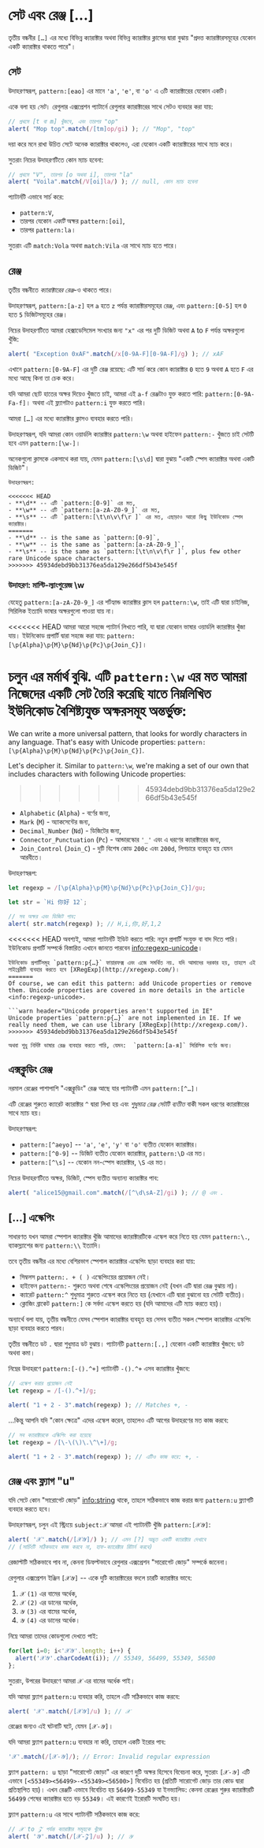 # সেট এবং রেঞ্জ [...]

তৃতীয় বন্ধনীর `[…]` এর মধ্যে বিভিন্ন ক্যারাক্টার অথবা বিভিন্ন ক্যারাক্টার ক্লাসের দ্বারা বুঝায় "প্রদত্ত ক্যারাক্টারসমূহের যেকোন একটি ক্যারাক্টার থাকতে পারে"।

## সেট

উদাহরণস্বরূপ, `pattern:[eao]` এর মানে `'a'`, `'e'`, বা `'o'` এ ৩টি ক্যারাক্টারের যেকোন একটি।

একে বলা হয় *সেট*। রেগুলার এক্সপ্রেশন প্যাটার্নে রেগুলার ক্যারাক্টারের সাথে সেটও ব্যবহার করা যায়:

```js run
// প্রথমে [t বা m] খুঁজবে, এবং তারপর "op"
alert( "Mop top".match(/[tm]op/gi) ); // "Mop", "top"
```

দয়া করে মনে রাখা উচিত সেটে অনেক ক্যারাক্টার থাকলেও, এরা যেকোন একটি ক্যারাক্টারের সাথে ম্যাচ করে।

সুতরাং নিচের উদাহরণটিতে কোন ম্যাচ হবেনা:

```js run
// প্রথমে "V", তারপর [o অথবা i], তারপর "la"
alert( "Voila".match(/V[oi]la/) ); // null, কোন ম্যাচ হবেনা
```

প্যাটার্নটি এভাবে সার্চ করে:

- `pattern:V`,
- তারপর যেকোন *একটি* অক্ষর `pattern:[oi]`,
- তারপর `pattern:la`।

সুতরাং এটি `match:Vola` অথবা `match:Vila` এর সাথে ম্যাচ হতে পারে।

## রেঞ্জ

তৃতীয় বন্ধনীতে *ক্যারাক্টারের রেঞ্জ*-ও থাকতে পারে।

উদাহরণস্বরূপ, `pattern:[a-z]` হল `a` হতে `z` পর্যন্ত ক্যারাক্টারসমূহের রেঞ্জ, এবং `pattern:[0-5]` হল `0` হতে `5` ডিজিটসমূহের রেঞ্জ।

নিচের উদাহরণটিতে আমরা হেক্সাডেসিমেল সংখ্যার জন্য `"x"` এর পর দুটি ডিজিট অথবা `A` to `F` পর্যন্ত অক্ষরগুলো খুঁজি:

```js run
alert( "Exception 0xAF".match(/x[0-9A-F][0-9A-F]/g) ); // xAF
```

এখানে `pattern:[0-9A-F]` এর দুটি রেঞ্জ রয়েছে: এটি সার্চ করে কোন ক্যারাক্টার `0` হতে `9` অথবা `A` হতে `F` এর মধ্যে আছে কিনা তা চেক করে।

যদি আমরা ছোট হাতের অক্ষর দিয়েও খুঁজতে চাই, আমরা এই `a-f` রেঞ্জটাও যুক্ত করতে পারি: `pattern:[0-9A-Fa-f]`। অথবা এই ফ্ল্যাগটাও `pattern:i` যুক্ত করতে পারি।

আমরা `[…]` এর মধ্যে ক্যারাক্টার ক্লাসও ব্যবহার করতে পারি।

উদাহরণস্বরূপ, যদি আমরা কোন ওয়ার্ডলি ক্যারাক্টার `pattern:\w` অথবা হাইফেন `pattern:-` খুঁজতে চাই সেটটি হবে এমন `pattern:[\w-]`।

অনেকগুলো ক্লাসকে একসাথে করা যায়, যেমন `pattern:[\s\d]` দ্বারা বুঝায় "একটি স্পেস ক্যারাক্টার অথবা একটি ডিজিট"।

```smart header="ক্যারাক্টার ক্লাসগুলো নির্দিষ্ট ক্যারাক্টার সেটের শর্টহ্যান্ড"
উদাহরণস্বরূপ:

<<<<<<< HEAD
- **\d** -- এটি `pattern:[0-9]` এর মত,
- **\w** -- এটি `pattern:[a-zA-Z0-9_]` এর মত,
- **\s** -- এটি `pattern:[\t\n\v\f\r ]` এর মত, এছাড়াও আরো কিছু ইউনিকোড স্পেস ক্যারাক্টার।
=======
- **\d** -- is the same as `pattern:[0-9]`,
- **\w** -- is the same as `pattern:[a-zA-Z0-9_]`,
- **\s** -- is the same as `pattern:[\t\n\v\f\r ]`, plus few other rare Unicode space characters.
>>>>>>> 45934debd9bb31376ea5da129e266df5b43e545f
```

### উদাহরণ: মাল্টি-ল্যাংগুয়েজ \w

যেহেতু `pattern:[a-zA-Z0-9_]` এর শর্টহ্যান্ড ক্যারাক্টার ক্লাস হল `pattern:\w`, তাই এটি দ্বারা চাইনিজ, সিরিলিক ইত্যাদি ভাষার অক্ষরগুলো পাওয়া যায় না।

<<<<<<< HEAD
আমরা আরো সহজে প্যাটার্ন লিখতে পারি, যা দ্বারা যেকোন ভাষার ওয়ার্ডলি ক্যারাক্টার খুঁজা যায়। ইউনিকোড প্রপার্টি দ্বারা সহজে করা যায়: `pattern:[\p{Alpha}\p{M}\p{Nd}\p{Pc}\p{Join_C}]`।

চলুন এর মর্মার্থ বুঝি. এটি `pattern:\w` এর মত আমরা নিজেদের একটি সেট তৈরি করেছি যাতে নিম্নলিখিত ইউনিকোড বৈশিষ্ট্যযুক্ত অক্ষরসমূহ অন্তর্ভুক্ত:
=======
We can write a more universal pattern, that looks for wordly characters in any language. That's easy with Unicode properties: `pattern:[\p{Alpha}\p{M}\p{Nd}\p{Pc}\p{Join_C}]`.

Let's decipher it. Similar to `pattern:\w`, we're making a set of our own that includes characters with following Unicode properties:
>>>>>>> 45934debd9bb31376ea5da129e266df5b43e545f

- `Alphabetic` (`Alpha`) - বর্ণের জন্য,
- `Mark` (`M`) - অ্যাকসেন্টের জন্য,
- `Decimal_Number` (`Nd`) - ডিজিটের জন্য,
- `Connector_Punctuation` (`Pc`) - আন্ডারস্কোর `'_'` এবং এ ধরণের ক্যারাক্টারের জন্য,
- `Join_Control` (`Join_C`) - দুটি বিশেষ কোড `200c` এবং `200d`, লিগচারে ব্যবহৃত হয় যেমন আরবীতে।

উদাহরণস্বরূপ:

```js run
let regexp = /[\p{Alpha}\p{M}\p{Nd}\p{Pc}\p{Join_C}]/gu;

let str = `Hi 你好 12`;

// সব অক্ষর এবং ডিজিট পাব:
alert( str.match(regexp) ); // H,i,你,好,1,2
```

<<<<<<< HEAD
অবশ্যই, আমরা প্যাটার্নটি ইডিট করতে পারি: নতুন প্রপার্টি সংযুক্ত বা বাদ দিতে পারি। ইউনিকোড প্রপার্টি সম্পর্কে বিস্তারিত এখানে জানতে পারবেন <info:regexp-unicode>।

```warn header="ইউনিকোড প্রপার্টি ফায়ারফক্স এবং এজে সমর্থিত নয়"
ইউনিকোড প্রপার্টিসমূহ `pattern:p{…}` ফায়ারফক্স এবং এজে সমর্থিত নয়. যদি আমাদের দরকার হয়, তাহলে এই লাইব্রেরীটি ব্যবহার করতে হবে [XRegExp](http://xregexp.com/)।
=======
Of course, we can edit this pattern: add Unicode properties or remove them. Unicode properties are covered in more details in the article <info:regexp-unicode>.

```warn header="Unicode properties aren't supported in IE"
Unicode properties `pattern:p{…}` are not implemented in IE. If we really need them, we can use library [XRegExp](http://xregexp.com/).
>>>>>>> 45934debd9bb31376ea5da129e266df5b43e545f

অথবা শুধু নির্দিষ্ট ভাষার রেঞ্জ ব্যবহার করতে পারি, যেমন:  `pattern:[а-я]` সিরিলিক বর্ণের জন্য।
```

## এক্সক্লুডিং রেঞ্জ

নরমাল রেঞ্জের পাশাপাশি "এক্সক্লুডিং" রেঞ্জ আছে যার প্যাটার্নটি এমন `pattern:[^…]`।

এটি রেঞ্জের শুরুতে ক্যারেট ক্যারাক্টার `^` দ্বারা লিখা হয় এবং *শুধুমাত্র রেঞ্জ সেটটি ব্যতীত* বাকী সকল ধরণের ক্যারাক্টারের সাথে ম্যাচ হয়।

উদাহরণস্বরূপ:

- `pattern:[^aeyo]` -- `'a'`, `'e'`, `'y'` বা `'o'` ব্যতীত যেকোন ক্যারাক্টার।
- `pattern:[^0-9]` -- ডিজিট ব্যতীত যেকোন ক্যারাক্টার,  `pattern:\D` এর মত।
- `pattern:[^\s]` -- যেকোন নন-স্পেস ক্যারাক্টার, `\S` এর মত।

নিচের উদাহরণটিতে অক্ষর, ডিজিট, স্পেস ব্যতীত অন্যান্য ক্যারাক্টার পাব:

```js run
alert( "alice15@gmail.com".match(/[^\d\sA-Z]/gi) ); // @ এবং .
```

## […] এস্কেপিং

সাধারণত যখন আমরা স্পেশাল ক্যারাক্টার খুঁজি আমাদের ক্যারাক্টারটিকে এস্কেপ করে নিতে হয় যেমন `pattern:\.`, ব্যাকস্ল্যাশের জন্য `pattern:\\` ইত্যাদি।

তবে তৃতীয় বন্ধনীর এর মধ্যে বেশিরভাগ স্পেশাল ক্যারাক্টার এস্কেপিং ছাড়া ব্যবহার করা যায়:

- সিম্বলস `pattern:. + ( )` এস্কেপিংয়ের প্রয়োজন নেই।
- হাইফেন `pattern:-` শুরুতে অথবা শেষে এস্কেপিংয়ের প্রয়োজন নেই (যখন এটি দ্বারা রেঞ্জ বুঝায় না)।
- ক্যারেট `pattern:^` শুধুমাত্র শুরুতে এস্কেপ করে নিতে হয় (যেখানে এটি দ্বারা বুঝানো হয় সেটটি ব্যতীত)।
- ক্লোজিং ব্রাকেট `pattern:]` কে সর্বদা এস্কেপ করতে হয় (যদি আমাদের এটি ম্যাচ করতে হয়)।

অন্যার্থে বলা যায়, তৃতীয় বন্ধনীতে যেসব স্পেশাল ক্যারাক্টার ব্যবহৃত হয় সেসব ব্যতীত সকল স্পেশাল ক্যারাক্টার এস্কেপিং ছাড়া ব্যবহার করতে পারব।

তৃতীয় বন্ধনীতে ডট `.` দ্বারা শুধুমাত্র ডট বুঝায়। প্যাটার্নটি `pattern:[.,]` যেকোন একটি ক্যারাক্টার খুঁজবে: ডট অথবা কমা।

নিম্নের উদাহরণে `pattern:[-().^+]` প্যাটার্নটি `-().^+` এসব ক্যারাক্টার খুঁজবে:

```js run
// এস্কেপ করার প্রয়োজন নেই
let regexp = /[-().^+]/g;

alert( "1 + 2 - 3".match(regexp) ); // Matches +, -
```

...কিন্তু আপনি যদি "কোন ক্ষেত্রে" এদের এস্কেপ করেন, তাহলেও এটি আগের উদাহরণের মত কাজ করবে:

```js run
// সব ক্যারাক্টারকে এস্কিপিং করা হয়েছে
let regexp = /[\-\(\)\.\^\+]/g;

alert( "1 + 2 - 3".match(regexp) ); // এটিও কাজ করে: +, -
```

## রেঞ্জ এবং ফ্ল্যাগ "u"

যদি সেটে কোন "সারোগেট জোড়" <info:string> থাকে, তাহলে সঠিকভাবে কাজ করার জন্য `pattern:u` ফ্ল্যাগটি ব্যবহার করতে হবে।

উদাহরণস্বরূপ, চলুন এই স্ট্রিংয়ে `subject:𝒳` আমরা এই প্যাটার্নটি খুঁজি `pattern:[𝒳𝒴]`:

```js run
alert( '𝒳'.match(/[𝒳𝒴]/) ); // এমন [?] অদ্ভুত একটি ক্যারাক্টার দেখাবে
// (সার্চিংটি সঠিকভাবে কাজ করবে না, হাফ-ক্যারেক্টার রিটার্ন করবে)
```

রেজাল্টটি সঠিকভাবে পাব না, কেননা ডিফল্টভাবে রেগুলার এক্সপ্রেশন "সারোগেট জোড়" সম্পর্কে জানেনা।

রেগুলার এক্সপ্রেশন ইঞ্জিন `[𝒳𝒴]` -- একে দুটি ক্যারাক্টারের বদলে চারটি ক্যারাক্টার ভাবে:
1. `𝒳` `(1)` এর বামের অর্ধেক,
2. `𝒳` `(2)` এর ডানের অর্ধেক,
3. `𝒴` `(3)` এর বামের অর্ধেক,
4. `𝒴` `(4)` এর ডানের অর্ধেক।

নিম্নে আমরা তাদের কোডগুলো দেখতে পাই:

```js run
for(let i=0; i<'𝒳𝒴'.length; i++) {
  alert('𝒳𝒴'.charCodeAt(i)); // 55349, 56499, 55349, 56500
};
```

সুতরাং, উপরের উদাহরণে আমরা `𝒳` এর বামের অর্ধেক পাই।

যদি আমরা ফ্ল্যাগ `pattern:u` ব্যবহার করি, তাহলে এটি সঠিকভাবে কাজ করবে:

```js run
alert( '𝒳'.match(/[𝒳𝒴]/u) ); // 𝒳
```

রেঞ্জের জন্যও এই ঘটনাটি ঘটে, যেমন `[𝒳-𝒴]`।

যদি আমরা ফ্ল্যাগ `pattern:u` ব্যবহার না করি, তাহলে একটি ইরোর পাব:

```js run
'𝒳'.match(/[𝒳-𝒴]/); // Error: Invalid regular expression
```

ফ্ল্যাগ `pattern: u` ছাড়া "সারোগেট জোড়া" এর কারণে দুটি অক্ষর হিসেবে বিবেচনা করে, সুতরাং `[𝒳-𝒴]` এটি এভাবে `[<55349><56499>-<55349><56500>]` বিবেচিত হয় (প্রতিটি সারোগেট জোড় তার কোড দ্বারা প্রতিস্থাপিত হয়)। এখন রেঞ্জটি এভাবে বিবেচিত হয় `56499-55349` যা ইনভ্যালিড: কেননা রেঞ্জের শুরুর ক্যারাক্টারটি `56499` শেষের ক্যারাক্টার হতে বড় `55349`। এই কারণেই ইরোরটি সংঘটিত হয়।

ফ্ল্যাগ `pattern:u` এর সাথে প্যাটার্নটি সঠিকভাবে কাজ করে:

```js run
// 𝒳 to 𝒵 পর্যন্ত ক্যারাক্টার সমূহকে খুঁজে
alert( '𝒴'.match(/[𝒳-𝒵]/u) ); // 𝒴
```
